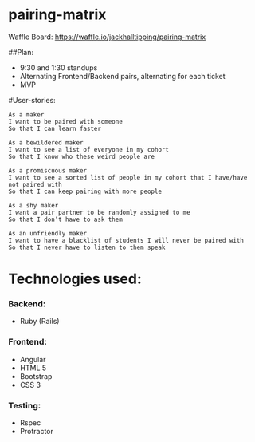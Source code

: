# pairing-matrix

Waffle Board: https://waffle.io/jackhalltipping/pairing-matrix

##Plan:
* 9:30 and 1:30 standups
* Alternating Frontend/Backend pairs, alternating for each ticket
* MVP


#User-stories:
```
As a maker
I want to be paired with someone
So that I can learn faster

As a bewildered maker
I want to see a list of everyone in my cohort
So that I know who these weird people are

As a promiscuous maker
I want to see a sorted list of people in my cohort that I have/have not paired with
So that I can keep pairing with more people

As a shy maker  
I want a pair partner to be randomly assigned to me  
So that I don’t have to ask them  

As an unfriendly maker  
I want to have a blacklist of students I will never be paired with  
So that I never have to listen to them speak  
```

# Technologies used:
### Backend:
* Ruby (Rails)

### Frontend:
* Angular
* HTML 5
* Bootstrap
* CSS 3

### Testing:
* Rspec
* Protractor
